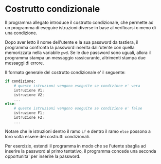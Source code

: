# Costrutto condizionale

Il programma allegato introduce il costrutto condizionale, che permette ad un programma di eseguire istruzioni diverse in base al verificarsi o meno di una condizione.

Dopo aver letto il nome dell'utente e la sua password da tastiera, il programma confronta la password inserita dall'utente con quella memorizzata nella variabile `pwd`. Se le due password sono uguali, allora il programma stampa un messaggio rassicurante, altrimenti stampa due messaggi di errore.

Il formato generale del costrutto condizionale e' il seguente:
```python
if condizione:
    # queste istruzioni vengono eseguite se condizione e' vera
    istruzione V1;
    istruzione V2;    
    ...
else:
    # queste istruzioni vengono eseguite se condizione e' false
    istruzione F1;
    istruzione F2;    
    ...
```

Notare che le istruzioni dentro il ramo `if` e dentro il ramo `else` possono a loro volta essere dei costrutti condizionali.

Per esercizio, estendi il programma in modo che se l'utente sbaglia ad inserire la password al primo tentativo, il programma concede una seconda opportunita' per inserire la password.

